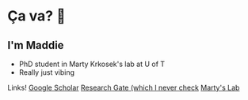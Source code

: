 # Ça va? 🤠
## I'm Maddie

- PhD student in Marty Krkosek's lab at U of T
- Really just vibing

Links!
[Google Scholar](https://scholar.google.ca/citations?user=RMFvWr8AAAAJ&hl=en)
[Research Gate (which I never check](https://www.researchgate.net/profile/Madeline-Jarvis-Cross)
[Marty's Lab](https://krkosek.eeb.utoronto.ca/)
